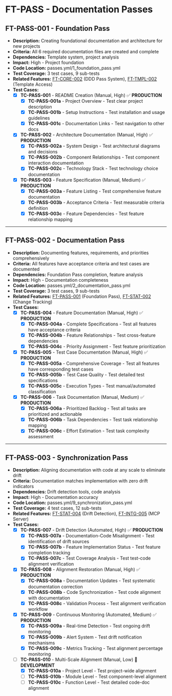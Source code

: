 # FT-PASS - Documentation Passes

## FT-PASS-001 - Foundation Pass
- **Description:** Creating foundational documentation and architecture for new projects
- **Criteria:** All 6 required documentation files are created and complete
- **Dependencies:** Template system, project analysis
- **Impact:** High - Project foundation
- **Code Location:** passes.yml/1_foundation_pass.yml
- **Test Coverage:** 3 test cases, 9 sub-tests
- **Related Features:** [FT-CORE-002](core.md#ft-core-002) (DDD Pass System), [FT-TMPL-002](templates.md#ft-tmpl-002) (Template Access)
- **Test Cases:**
    - [x] **TC-PASS-001** - README Creation (Manual, High) ✅ **PRODUCTION**
        - [x] **TC-PASS-001a** - Project Overview - Test clear project description
        - [x] **TC-PASS-001b** - Setup Instructions - Test installation and usage guidelines
        - [x] **TC-PASS-001c** - Documentation Links - Test navigation to other docs
    - [x] **TC-PASS-002** - Architecture Documentation (Manual, High) ✅ **PRODUCTION**
        - [x] **TC-PASS-002a** - System Design - Test architectural diagrams and decisions
        - [x] **TC-PASS-002b** - Component Relationships - Test component interaction documentation
        - [x] **TC-PASS-002c** - Technology Stack - Test technology choice documentation
    - [x] **TC-PASS-003** - Feature Specification (Manual, Medium) ✅ **PRODUCTION**
        - [x] **TC-PASS-003a** - Feature Listing - Test comprehensive feature documentation
        - [x] **TC-PASS-003b** - Acceptance Criteria - Test measurable criteria definition
        - [x] **TC-PASS-003c** - Feature Dependencies - Test feature relationship mapping

---

## FT-PASS-002 - Documentation Pass
- **Description:** Documenting features, requirements, and priorities comprehensively
- **Criteria:** All features have acceptance criteria and test cases are documented
- **Dependencies:** Foundation Pass completion, feature analysis
- **Impact:** High - Documentation completeness
- **Code Location:** passes.yml/2_documentation_pass.yml
- **Test Coverage:** 3 test cases, 9 sub-tests
- **Related Features:** [FT-PASS-001](passes.md#ft-pass-001) (Foundation Pass), [FT-STAT-002](status-tracking.md#ft-stat-002) (Change Tracking)
- **Test Cases:**
    - [x] **TC-PASS-004** - Feature Documentation (Manual, High) ✅ **PRODUCTION**
        - [x] **TC-PASS-004a** - Complete Specifications - Test all features have acceptance criteria
        - [x] **TC-PASS-004b** - Feature Relationships - Test cross-feature dependencies
        - [x] **TC-PASS-004c** - Priority Assignment - Test feature prioritization
    - [x] **TC-PASS-005** - Test Case Documentation (Manual, High) ✅ **PRODUCTION**
        - [x] **TC-PASS-005a** - Comprehensive Coverage - Test all features have corresponding test cases
        - [x] **TC-PASS-005b** - Test Case Quality - Test detailed test specifications
        - [x] **TC-PASS-005c** - Execution Types - Test manual/automated classification
    - [x] **TC-PASS-006** - Task Documentation (Manual, Medium) ✅ **PRODUCTION**
        - [x] **TC-PASS-006a** - Prioritized Backlog - Test all tasks are prioritized and actionable
        - [x] **TC-PASS-006b** - Task Dependencies - Test task relationship mapping
        - [x] **TC-PASS-006c** - Effort Estimation - Test task complexity assessment

---

## FT-PASS-003 - Synchronization Pass
- **Description:** Aligning documentation with code at any scale to eliminate drift
- **Criteria:** Documentation matches implementation with zero drift indicators
- **Dependencies:** Drift detection tools, code analysis
- **Impact:** High - Documentation accuracy
- **Code Location:** passes.yml/9_synchronization_pass.yml
- **Test Coverage:** 4 test cases, 12 sub-tests
- **Related Features:** [FT-STAT-004](status-tracking.md#ft-stat-004) (Drift Detection), [FT-INTG-005](integration.md#ft-intg-005) (MCP Server)
- **Test Cases:**
    - [x] **TC-PASS-007** - Drift Detection (Automated, High) ✅ **PRODUCTION**
        - [x] **TC-PASS-007a** - Documentation-Code Misalignment - Test identification of drift sources
        - [x] **TC-PASS-007b** - Feature Implementation Status - Test feature completion tracking
        - [x] **TC-PASS-007c** - Test Coverage Analysis - Test test-code alignment verification
    - [x] **TC-PASS-008** - Alignment Restoration (Manual, High) ✅ **PRODUCTION**
        - [x] **TC-PASS-008a** - Documentation Updates - Test systematic documentation correction
        - [x] **TC-PASS-008b** - Code Synchronization - Test code alignment with documentation
        - [x] **TC-PASS-008c** - Validation Process - Test alignment verification workflow
    - [x] **TC-PASS-009** - Continuous Monitoring (Automated, Medium) ✅ **PRODUCTION**
        - [x] **TC-PASS-009a** - Real-time Detection - Test ongoing drift monitoring
        - [x] **TC-PASS-009b** - Alert System - Test drift notification mechanisms
        - [x] **TC-PASS-009c** - Metrics Tracking - Test alignment percentage monitoring
    - [ ] **TC-PASS-010** - Multi-Scale Alignment (Manual, Low) 🚧 **DEVELOPMENT**
        - [x] **TC-PASS-010a** - Project Level - Test project-wide alignment
        - [ ] **TC-PASS-010b** - Module Level - Test component-level alignment
        - [ ] **TC-PASS-010c** - Function Level - Test detailed code-doc alignment
